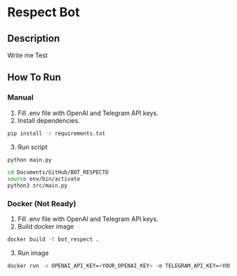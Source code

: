 # Respect Bot
## Description
Write me
Test

## How To Run
### Manual
1. Fill .env file with OpenAI and Telegram API keys.
2. Install dependencies.
```bash
pip install -r requirements.txt
```
3. Run script
```bash
python main.py
```
```bash
cd Documents/GitHub/BOT_RESPECTO
source env/bin/activate
python3 src/main.py
```
### Docker (Not Ready)
1. Fill .env file with OpenAI and Telegram API keys.
2. Build docker image
```bash
docker build -t bot_respect .
```
3. Run image
```bash
docker run -e OPENAI_API_KEY=<YOUR_OPENAI_KEY> -e TELEGRAM_API_KEY=<YOUR_TELEGRAM_KEY> bot_respect
```

